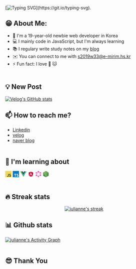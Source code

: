 [![Typing SVG](https://readme-typing-svg.herokuapp.com?color=247DA4&size=25&multiline=true&width=700&height=50&lines=Hi!+I'm+positive+developer%2C+Seungmin+Yi.)](https://git.io/typing-svg).  

## 😁 About Me:
- 👶 I'm a 19-year-old newbie web developer in Korea
- 💻 I mainly code in JavaScript, but I'm always learning
- 📚 I regulary write study notes on my [blog](https://velog.io/@julianneyi)
- ✉️ You can connect to me with s2019w33@e-mirim.hs.kr
- ⚡️ Fun fact: I love 🐶 🐱<br><br>

## 💡 New Post
[![Velog's GitHub stats](https://velog-readme-stats.vercel.app/api?name=julianneyi)](https://velog.io/@julianneyi)

## 📫 How to reach me?
- [Linkedin](https://www.linkedin.com/in/%EC%8A%B9%EB%AF%BC-%EC%9D%B4-2768561bb/)
- [velog](https://velog.io/@julianneyi)
- [naver blog](https://blog.naver.com/julianneyi)<br><br>

## 📄 I'm learning about
<code><img height="20" src="https://raw.githubusercontent.com/github/explore/80688e429a7d4ef2fca1e82350fe8e3517d3494d/topics/javascript/javascript.png"></code>
<code><img height="20" src="https://raw.githubusercontent.com/github/explore/80688e429a7d4ef2fca1e82350fe8e3517d3494d/topics/typescript/typescript.png"></code>
<code><img height="20" src="https://raw.githubusercontent.com/github/explore/80688e429a7d4ef2fca1e82350fe8e3517d3494d/topics/vue/vue.png"></code>
<code><img height="20" src="https://raw.githubusercontent.com/github/explore/80688e429a7d4ef2fca1e82350fe8e3517d3494d/topics/angular/angular.png"></code>
<code><img height="20" src="https://raw.githubusercontent.com/github/explore/5c058a388828bb5fde0bcafd4bc867b5bb3f26f3/topics/graphql/graphql.png"></code>
<code><img height="20" src="https://raw.githubusercontent.com/github/explore/80688e429a7d4ef2fca1e82350fe8e3517d3494d/topics/nodejs/nodejs.png"></code><br><br>
  
## 🔥 Streak stats
<!-- GitHub Readme Streak Stats - https://github.com/DenverCoder1/github-readme-streak-stats -->
<p align="center">
  <a href="https://github.com/DenverCoder1/github-readme-streak-stats">
    <img title="🔥 Get streak stats for your profile at git.io/streak-stats" alt="julianne's streak" src="https://github-readme-streak-stats.herokuapp.com/?user=julianne03&hide_border=true"/>
  </a>
</p>

## 📊 Github stats
<!-- https://github.com/ashutosh00710/github-readme-activity-graph -->
<a href="https://github.com/ashutosh00710/github-readme-activity-graph"><img alt="julianne's Activity Graph" src="https://activity-graph.herokuapp.com/graph?username=julianne03&theme=github&hide_border=true" /></a><br><br>

## 😎 Thank You
